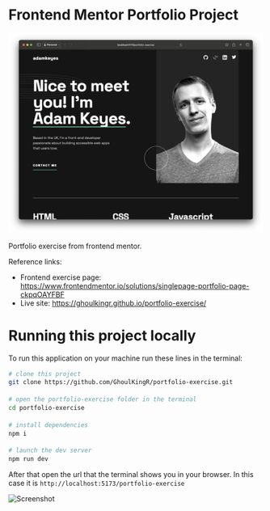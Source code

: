 # Frontend Mentor Portfolio Project

![Screenshot](./assets/screenshot.png)

Portfolio exercise from frontend mentor.

Reference links:
* Frontend exercise page: https://www.frontendmentor.io/solutions/singlepage-portfolio-page-ckpqOAYFBF
* Live site: https://ghoulkingr.github.io/portfolio-exercise/

# Running this project locally

To run this application on your machine run these lines in the terminal:
```bash
# clone this project
git clone https://github.com/GhoulKingR/portfolio-exercise.git

# open the portfolio-exercise folder in the terminal
cd portfolio-exercise

# install dependencies
npm i

# launch the dev server
npm run dev
```

After that open the url that the terminal shows you in your browser. In this case it is `http://localhost:5173/portfolio-exercise`

![Screenshot](https://github.com/GhoulKingR/portfolio-exercise/assets/87097037/e621118c-14c0-4cb3-bd04-aa71f9b28dd3)
